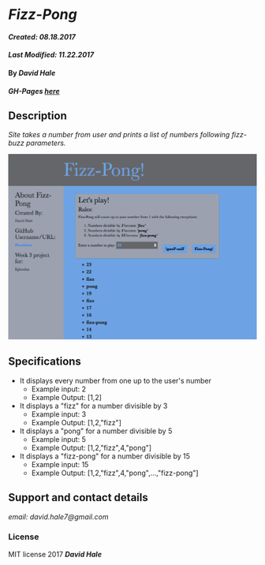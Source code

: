 # _Fizz-Pong_

#### _Created: 08.18.2017_
#### _Last Modified: 11.22.2017_

#### By _**David Hale**_

#### _GH-Pages [here](https://phuzisham.github.io/fizz-pong/)_

## Description

_Site takes a number from user and prints a list of numbers following fizz-buzz parameters._

![Screenshot](https://github.com/phuzisham/fizz-pong/blob/master/img/cap.png "Screen Capture")

## Specifications
* It displays every number from one up to the user's number
  * Example input: 2
  * Example Output: [1,2]
* It displays a "fizz" for a number divisible by 3
  * Example input: 3
  * Example Output: [1,2,"fizz"]
* It displays a "pong" for a number divisible by 5
  * Example input: 5
  * Example Output: [1,2,"fizz",4,"pong"]
* It displays a "fizz-pong" for a number divisible by 15
  * Example input: 15
  * Example Output: [1,2,"fizz",4,"pong",...,"fizz-pong"]

## Support and contact details

_email: david.hale7@gmail.com_


### License

MIT license 2017 **_David Hale_**
